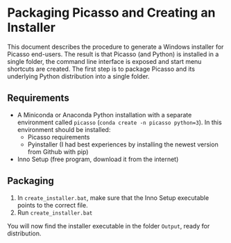 # Packaging Picasso and Creating an Installer
This document describes the procedure to generate a Windows installer for Picasso end-users. The result is that Picasso (and Python) is installed in a single folder, the command line interface is exposed and start menu shortcuts are created. The first step is to package Picasso and its underlying Python distribution into a single folder.

## Requirements
- A Miniconda or Anaconda Python installation with a separate environment called `picasso` (`conda create -n picasso python=3`). In this environment should be installed:
  - Picasso requirements
  - Pyinstaller (I had best experiences by installing the newest version from Github with pip)
- Inno Setup (free program, download it from the internet)

## Packaging
1. In `create_installer.bat`, make sure that the Inno Setup executable points to the correct file.
2. Run `create_installer.bat`

You will now find the installer executable in the folder `Output`, ready for distribution.
